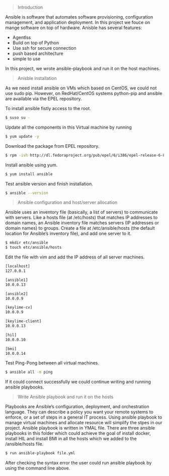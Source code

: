 >Introduction

Ansible is software that automates software provisioning, configuration management, and application deployment. In this project we fouce on mange software on top of hardware. Anisble has several features:

- Agentlss
- Build on top of Python
- Use ssh for secure connection
- push based architecture
- simple to use
 
In this project, we wrote ansible-playbook and run it on the host machines.

> Anisble installation

As we need install ansible on VMs which based on CentOS, we could not use sudo pip. However, on RedHat/CentOS systems python-pip and ansible are available via the EPEL repository.

To install ansible fistly access to the root.
```sh
$ suso su -
```
Update all the components in this Virtual machine by running
```sh
$ yum update -y
```
Download the package from EPEL repository.
```sh
$ rpm -ivh http://dl.fedoraproject.org/pub/epel/6/i386/epel-release-6-8.noarch.rpm
```
Install ansible using yum.
```sh
$ yum install ansible
```
Test ansible version and finish installation.
```sh
$ ansible --version
```

>Ansible configuration and host/server allocation

Ansible uses an inventory file (basically, a list of servers) to communicate with servers.  Like a hosts file (at /etc/hosts) that matches IP addresses to domain names, an Ansible inventory file matches servers (IP addresses or domain names) to groups. Create a file at /etc/ansible/hosts (the default location for Ansible’s inventory file), and add one server to it.
```sh
$ mkdir etc/ansible
$ touch etc/ansible/hosts
```

Edit the file with vim and add the IP address of all server machines.
```sh
[localhost]
127.0.0.1

[ansible1]
10.0.0.13

[ansible2]
10.0.0.9

[keylime-cv]
10.0.0.9

[keylime-client]
10.0.0.13

[hil]
10.0.0.10

[bmi]
10.0.0.14
```
Test Ping-Pong between all virtual machines. 
```sh
$ ansible all -m ping
```
If it could connect successfully we could continue writing and running ansible playbooks.

>Write Ansible playbook and run it on the hosts

Playbooks are Ansible’s configuration, deployment, and orchestration language. They can describe a policy you want your remote systems to enforce, or a set of steps in a general IT process. Using ansible playbook to manage virtual machines and allocate resource will simplify the stpes in our project. Ansible playbook is written in YMAL file. There are three ansible playbooks in this folder which could achieve the goal of install docker, install HIL and install BMI in all the hosts which we added to the /ansible/hosts file.

```sh
$ run ansible-playbook file.yml
```

After checking the syntax error the user could run ansible playbook by using the command line above.
